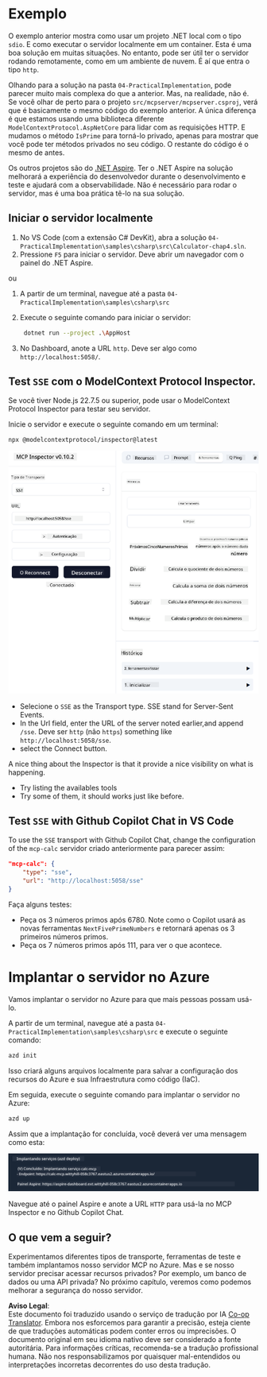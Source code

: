 <!--
CO_OP_TRANSLATOR_METADATA:
{
  "original_hash": "5020a3e1a1c7f30c00f9e37f1fa208e3",
  "translation_date": "2025-05-17T14:07:57+00:00",
  "source_file": "04-PracticalImplementation/samples/csharp/README.md",
  "language_code": "br"
}
-->
# Exemplo

O exemplo anterior mostra como usar um projeto .NET local com o tipo `sdio`. E como executar o servidor localmente em um container. Esta é uma boa solução em muitas situações. No entanto, pode ser útil ter o servidor rodando remotamente, como em um ambiente de nuvem. É aí que entra o tipo `http`.

Olhando para a solução na pasta `04-PracticalImplementation`, pode parecer muito mais complexa do que a anterior. Mas, na realidade, não é. Se você olhar de perto para o projeto `src/mcpserver/mcpserver.csproj`, verá que é basicamente o mesmo código do exemplo anterior. A única diferença é que estamos usando uma biblioteca diferente `ModelContextProtocol.AspNetCore` para lidar com as requisições HTTP. E mudamos o método `IsPrime` para torná-lo privado, apenas para mostrar que você pode ter métodos privados no seu código. O restante do código é o mesmo de antes.

Os outros projetos são do [.NET Aspire](https://learn.microsoft.com/dotnet/aspire/get-started/aspire-overview). Ter o .NET Aspire na solução melhorará a experiência do desenvolvedor durante o desenvolvimento e teste e ajudará com a observabilidade. Não é necessário para rodar o servidor, mas é uma boa prática tê-lo na sua solução.

## Iniciar o servidor localmente

1. No VS Code (com a extensão C# DevKit), abra a solução `04-PracticalImplementation\samples\csharp\src\Calculator-chap4.sln`.
2. Pressione `F5` para iniciar o servidor. Deve abrir um navegador com o painel do .NET Aspire.

ou

1. A partir de um terminal, navegue até a pasta `04-PracticalImplementation\samples\csharp\src`
2. Execute o seguinte comando para iniciar o servidor:
   ```bash
    dotnet run --project .\AppHost
   ```

3. No Dashboard, anote a URL `http`. Deve ser algo como `http://localhost:5058/`.

## Test `SSE` com o ModelContext Protocol Inspector.

Se você tiver Node.js 22.7.5 ou superior, pode usar o ModelContext Protocol Inspector para testar seu servidor.

Inicie o servidor e execute o seguinte comando em um terminal:

```bash
npx @modelcontextprotocol/inspector@latest
```

![MCP Inspector](../../../../../translated_images/mcp_inspector.2939244613cb5a0549b83942e062bceb69083c3d7b331c8de991ecf6834d6904.br.png)

- Selecione o `SSE` as the Transport type. SSE stand for Server-Sent Events. 
- In the Url field, enter the URL of the server noted earlier,and append `/sse`. Deve ser `http` (não `https`) something like `http://localhost:5058/sse`.
- select the Connect button.

A nice thing about the Inspector is that it provide a nice visibility on what is happening.

- Try listing the availables tools
- Try some of them, it should works just like before.


## Test `SSE` with Github Copilot Chat in VS Code

To use the `SSE` transport with Github Copilot Chat, change the configuration of the `mcp-calc` servidor criado anteriormente para parecer assim:

```json
"mcp-calc": {
    "type": "sse",
    "url": "http://localhost:5058/sse"
}
```

Faça alguns testes:
- Peça os 3 números primos após 6780. Note como o Copilot usará as novas ferramentas `NextFivePrimeNumbers` e retornará apenas os 3 primeiros números primos.
- Peça os 7 números primos após 111, para ver o que acontece.

# Implantar o servidor no Azure

Vamos implantar o servidor no Azure para que mais pessoas possam usá-lo.

A partir de um terminal, navegue até a pasta `04-PracticalImplementation\samples\csharp\src` e execute o seguinte comando:

```bash
azd init
```

Isso criará alguns arquivos localmente para salvar a configuração dos recursos do Azure e sua Infraestrutura como código (IaC).

Em seguida, execute o seguinte comando para implantar o servidor no Azure:

```bash
azd up
```

Assim que a implantação for concluída, você deverá ver uma mensagem como esta:

![Azd deployment success](../../../../../translated_images/chap4-azd-deploy-success.f69e7f61e50fdbf13ea3bf7302d9850a18e12832f34daee1695f29da3f32b452.br.png)

Navegue até o painel Aspire e anote a URL `HTTP` para usá-la no MCP Inspector e no Github Copilot Chat.

## O que vem a seguir?

Experimentamos diferentes tipos de transporte, ferramentas de teste e também implantamos nosso servidor MCP no Azure. Mas e se nosso servidor precisar acessar recursos privados? Por exemplo, um banco de dados ou uma API privada? No próximo capítulo, veremos como podemos melhorar a segurança do nosso servidor.

**Aviso Legal**:  
Este documento foi traduzido usando o serviço de tradução por IA [Co-op Translator](https://github.com/Azure/co-op-translator). Embora nos esforcemos para garantir a precisão, esteja ciente de que traduções automáticas podem conter erros ou imprecisões. O documento original em seu idioma nativo deve ser considerado a fonte autoritária. Para informações críticas, recomenda-se a tradução profissional humana. Não nos responsabilizamos por quaisquer mal-entendidos ou interpretações incorretas decorrentes do uso desta tradução.